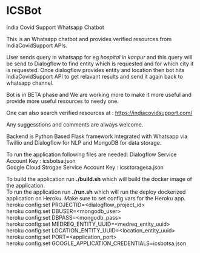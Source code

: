 # ICSBot
India Covid Support Whatsapp Chatbot

This is an Whatsapp chatbot and provides verified resources from IndiaCovidSupport APIs.

User sends query in whatsapp for eg *hospital in kanpur* and this query will be send to Dialogflow to find entity which is requested and for which city it is requested.
Once dialogflow provides entity and location then bot hits IndiaCovidSupport API to get relavant results and send it again back to whatsapp channel.

Bot is in BETA phase and We are working more to make it more useful and provide more useful resources to needy one.

One can also search verified resources at : https://indiacovidsupport.com/

Any suggesstions and comments are always welcome.

Backend is Python Based Flask framework integrated with Whatsapp via Twillio and Dialogflow for NLP and MongoDB for data storage.

To run the application following files are needed:
Dialogflow Service Account Key : icsbotsa.json<br>
Google Cloud Strogae Service Account Key : icsstoragesa.json<br>

To build the application run <b>./build.sh</b> which will build the docker image of the application. <br>
To run the application run <b>./run.sh</b> which will run the deploy dockerized application on Heroku. Make sure to set config vars for the Heroku app.<br>
heroku config:set PROJECTID=<dialogflow_project_id><br>
heroku config:set DBUSER=<mongodb_user><br>
heroku config:set DBPASS=<mongodb_pass><br>
heroku config:set MEDREQ_ENTITY_UUID=<medreq_entity_uuid><br>
heroku config:set LOCATION_ENTITY_UUID=<location_entity_uuid><br>
heroku config:set PORT=<application_port><br>
heroku config:set GOOGLE_APPLICATION_CREDENTIALS=icsbotsa.json